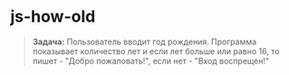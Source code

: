 # js-how-old

> **Задача:** Пользователь вводит год рождения. Программа показывает количество лет и если лет больше или равно 16,
> то пишет - "Добро пожаловать!", если нет - "Вход воспрещен!"
